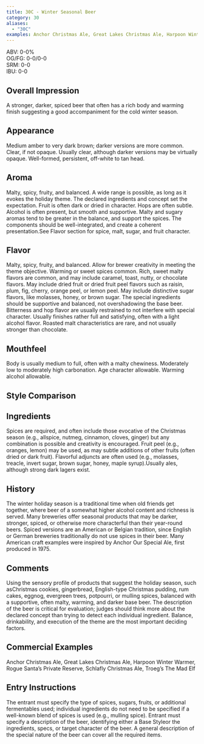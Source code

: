 ```yaml
---
title: 30C - Winter Seasonal Beer
category: 30
aliases: 
  - "30C"
examples: Anchor Christmas Ale, Great Lakes Christmas Ale, Harpoon Winter Warmer, Rogue Santa’s Private Reserve, Schlafly Christmas Ale, Troeg’s The Mad Elf
---
```


ABV: 0-0%  
OG/FG: 0-0/0-0  
SRM: 0-0  
IBU: 0-0

## Overall Impression
A stronger, darker, spiced beer that often has a rich body and warming finish suggesting a good accompaniment for the cold winter season.

## Appearance
Medium amber to very dark brown; darker versions are more common. Clear, if not opaque. Usually clear, although darker versions may be virtually opaque. Well-formed, persistent, off-white to tan head.

## Aroma
Malty, spicy, fruity, and balanced. A wide range is possible, as long as it evokes the holiday theme. The declared ingredients and concept set the expectation. Fruit is often dark or dried in character. Hops are often subtle. Alcohol is often present, but smooth and supportive. Malty and sugary aromas tend to be greater in the balance, and support the spices. The components should be well-integrated, and create a coherent presentation.See Flavor section for spice, malt, sugar, and fruit character.

## Flavor
Malty, spicy, fruity, and balanced. Allow for brewer creativity in meeting the theme objective. Warming or sweet spices common. Rich, sweet malty flavors are common, and may include caramel, toast, nutty, or chocolate flavors. May include dried fruit or dried fruit peel flavors such as raisin, plum, fig, cherry, orange peel, or lemon peel. May include distinctive sugar flavors, like molasses, honey, or brown sugar. The special ingredients should be supportive and balanced, not overshadowing the base beer. Bitterness and hop flavor are usually restrained to not interfere with special character. Usually finishes rather full and satisfying, often with a light alcohol flavor. Roasted malt characteristics are rare, and not usually stronger than chocolate.

## Mouthfeel
Body is usually medium to full, often with a malty chewiness. Moderately low to moderately high carbonation. Age character allowable. Warming alcohol allowable.

## Style Comparison


## Ingredients
Spices are required, and often include those evocative of the Christmas season (e.g., allspice, nutmeg, cinnamon, cloves, ginger) but any combination is possible and creativity is encouraged. Fruit peel (e.g., oranges, lemon) may be used, as may subtle additions of other fruits (often dried or dark fruit). Flavorful adjuncts are often used (e.g., molasses, treacle, invert sugar, brown sugar, honey, maple syrup).Usually ales, although strong dark lagers exist.

## History
The winter holiday season is a traditional time when old friends get together, where beer of a somewhat higher alcohol content and richness is served. Many breweries offer seasonal products that may be darker, stronger, spiced, or otherwise more characterful than their year-round beers. Spiced versions are an American or Belgian tradition, since English or German breweries traditionally do not use spices in their beer. Many American craft examples were inspired by Anchor Our Special Ale, first produced in 1975.

## Comments
Using the sensory profile of products that suggest the holiday season, such asChristmas cookies, gingerbread, English-type Christmas pudding, rum cakes, eggnog, evergreen trees, potpourri, or mulling spices, balanced with a supportive, often malty, warming, and darker base beer. The description of the beer is critical for evaluation; judges should think more about the declared concept than trying to detect each individual ingredient. Balance, drinkability, and execution of the theme are the most important deciding factors.

## Commercial Examples
Anchor Christmas Ale, Great Lakes Christmas Ale, Harpoon Winter Warmer, Rogue Santa’s Private Reserve, Schlafly Christmas Ale, Troeg’s The Mad Elf






## Entry Instructions
The entrant must specify the type of spices, sugars, fruits, or additional fermentables used; individual ingredients do not need to be specified if a well-known blend of spices is used (e.g., mulling spice). Entrant must specify a description of the beer, identifying either a Base Styleor the ingredients, specs, or target character of the beer. A general description of the special nature of the beer can cover all the required items.
